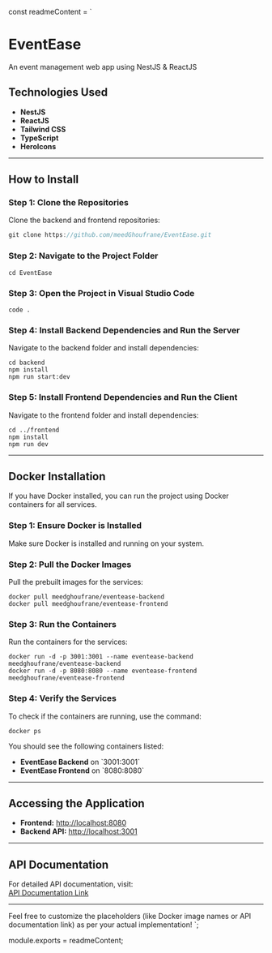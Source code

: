 const readmeContent = `
# EventEase  
An event management web app using NestJS & ReactJS  

## Technologies Used  
- **NestJS**  
- **ReactJS**  
- **Tailwind CSS**  
- **TypeScript**  
- **HeroIcons**  

---

## How to Install  

### Step 1: Clone the Repositories  
Clone the backend and frontend repositories:  

```js 
git clone https://github.com/meedGhoufrane/EventEase.git  
```  

### Step 2: Navigate to the Project Folder  
```http   
cd EventEase  
```  

### Step 3: Open the Project in Visual Studio Code  
```http   
code .  
```  

### Step 4: Install Backend Dependencies and Run the Server  
Navigate to the backend folder and install dependencies:  

```http   
cd backend  
npm install  
npm run start:dev  
```  

### Step 5: Install Frontend Dependencies and Run the Client  
Navigate to the frontend folder and install dependencies:  

```http 
cd ../frontend  
npm install  
npm run dev  
```  

---

## Docker Installation  

If you have Docker installed, you can run the project using Docker containers for all services.  

### Step 1: Ensure Docker is Installed  
Make sure Docker is installed and running on your system.  

### Step 2: Pull the Docker Images  
Pull the prebuilt images for the services:  

```http  
docker pull meedghoufrane/eventease-backend  
docker pull meedghoufrane/eventease-frontend  
```  

### Step 3: Run the Containers  
Run the containers for the services:  

```http 
docker run -d -p 3001:3001 --name eventease-backend meedghoufrane/eventease-backend  
docker run -d -p 8080:8080 --name eventease-frontend meedghoufrane/eventease-frontend  
```  

### Step 4: Verify the Services  
To check if the containers are running, use the command:  

```http
docker ps  
```  

You should see the following containers listed:  

- **EventEase Backend** on \`3001:3001\`  
- **EventEase Frontend** on \`8080:8080\`  

---

## Accessing the Application  

- **Frontend:** [http://localhost:8080](http://localhost:8080)  
- **Backend API:** [http://localhost:3001](http://localhost:3001)  

---

## API Documentation  
For detailed API documentation, visit:  
[API Documentation Link](#)  

---

Feel free to customize the placeholders (like Docker image names or API documentation link) as per your actual implementation!
`;

module.exports = readmeContent;

